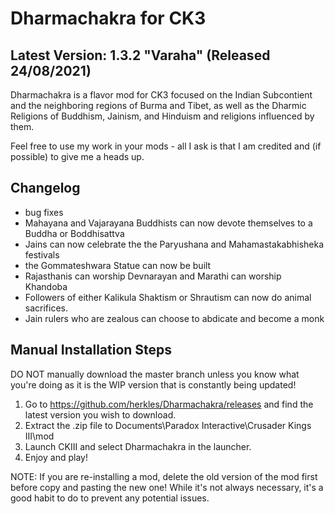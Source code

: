# Dharmachakra for CK3

## Latest Version: 1.3.2 "Varaha" (Released 24/08/2021)

Dharmachakra is a flavor mod for CK3 focused on the Indian Subcontient and the neighboring regions of Burma and Tibet, as well as the Dharmic Religions of Buddhism, Jainism, and Hinduism and religions influenced by them.

Feel free to use my work in your mods - all I ask is that I am credited and (if possible) to give me a heads up.

## Changelog

- bug fixes
- Mahayana and Vajarayana Buddhists can now devote themselves to a Buddha or Boddhisattva
- Jains can now celebrate the the Paryushana and Mahamastakabhisheka festivals
- the Gommateshwara Statue can now be built
- Rajasthanis can worship Devnarayan and Marathi can worship Khandoba
- Followers of either Kalikula Shaktism or Shrautism can now do animal sacrifices.
- Jain rulers who are zealous can choose to abdicate and become a monk

## Manual Installation Steps

DO NOT manually download the master branch unless you know what you're doing as it is the WIP version that is constantly being updated!

1. Go to <https://github.com/herkles/Dharmachakra/releases> and find the latest version you wish to download.
2. Extract the .zip file to Documents\Paradox Interactive\Crusader Kings III\mod
3. Launch CKIII and select Dharmachakra in the launcher.
4. Enjoy and play!

NOTE: If you are re-installing a mod, delete the old version of the mod first before copy and pasting the new one! While it's not always necessary, it's a good habit to do to prevent any potential issues.
